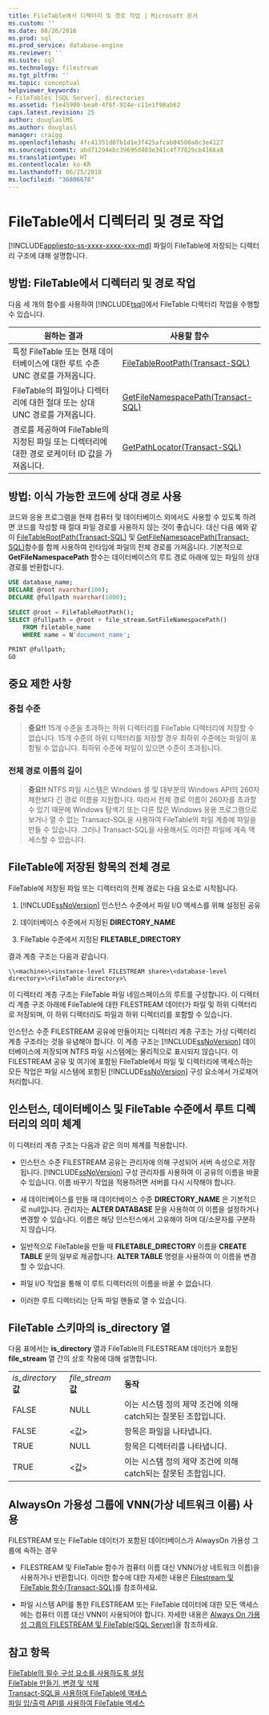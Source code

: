 ```yaml
---
title: FileTable에서 디렉터리 및 경로 작업 | Microsoft 문서
ms.custom: ''
ms.date: 08/26/2016
ms.prod: sql
ms.prod_service: database-engine
ms.reviewer: ''
ms.suite: sql
ms.technology: filestream
ms.tgt_pltfrm: ''
ms.topic: conceptual
helpviewer_keywords:
- FileTables [SQL Server], directories
ms.assetid: f1e45900-bea0-4f6f-924e-c11e1f98ab62
caps.latest.revision: 25
author: douglaslMS
ms.author: douglasl
manager: craigg
ms.openlocfilehash: 4fc41351d07b1d1e3f425afcab04500a8c3e4127
ms.sourcegitcommit: abd71294ebc39695d403e341c4f77829cb4166a8
ms.translationtype: HT
ms.contentlocale: ko-KR
ms.lasthandoff: 06/25/2018
ms.locfileid: "36806678"
---
```

# <a name="work-with-directories-and-paths-in-filetables"></a>FileTable에서 디렉터리 및 경로 작업
[!INCLUDE[appliesto-ss-xxxx-xxxx-xxx-md](../../includes/appliesto-ss-xxxx-xxxx-xxx-md.md)]
  파일이 FileTable에 저장되는 디렉터리 구조에 대해 설명합니다.  
  
##  <a name="HowToDirectories"></a> 방법: FileTable에서 디렉터리 및 경로 작업  
 다음 세 개의 함수를 사용하여 [!INCLUDE[tsql](../../includes/tsql-md.md)]에서 FileTable 디렉터리 작업을 수행할 수 있습니다.  
  
|원하는 결과|사용할 함수|  
|------------------------|-----------------------|  
|특정 FileTable 또는 현재 데이터베이스에 대한 루트 수준 UNC 경로를 가져옵니다.|[FileTableRootPath&#40;Transact-SQL&#41;](../../relational-databases/system-functions/filetablerootpath-transact-sql.md)|  
|FileTable의 파일이나 디렉터리에 대한 절대 또는 상대 UNC 경로를 가져옵니다.|[GetFileNamespacePath&#40;Transact-SQL&#41;](../../relational-databases/system-functions/getfilenamespacepath-transact-sql.md)|  
|경로를 제공하여 FileTable의 지정된 파일 또는 디렉터리에 대한 경로 로케이터 ID 값을 가져옵니다.|[GetPathLocator&#40;Transact-SQL&#41;](../../relational-databases/system-functions/getpathlocator-transact-sql.md)|  
  
##  <a name="BestPracticeRelativePaths"></a> 방법: 이식 가능한 코드에 상대 경로 사용  
 코드와 응용 프로그램을 현재 컴퓨터 및 데이터베이스 외에서도 사용할 수 있도록 하려면 코드를 작성할 때 절대 파일 경로를 사용하지 않는 것이 좋습니다. 대신 다음 예와 같이 [FileTableRootPath&#40;Transact-SQL&#41;](../../relational-databases/system-functions/filetablerootpath-transact-sql.md) 및 [GetFileNamespacePath&#40;Transact-SQL&#41;](../../relational-databases/system-functions/getfilenamespacepath-transact-sql.md)함수를 함께 사용하여 런타임에 파일의 전체 경로를 가져옵니다. 기본적으로 **GetFileNamespacePath** 함수는 데이터베이스의 루트 경로 아래에 있는 파일의 상대 경로를 반환합니다.  
  
```sql  
USE database_name;  
DECLARE @root nvarchar(100);  
DECLARE @fullpath nvarchar(1000);  
  
SELECT @root = FileTableRootPath();  
SELECT @fullpath = @root + file_stream.GetFileNamespacePath()  
    FROM filetable_name  
    WHERE name = N'document_name';  
  
PRINT @fullpath;  
GO  
```  
  
##  <a name="restrictions"></a> 중요 제한 사항  
  
###  <a name="nesting"></a> 중첩 수준  
  
> **중요!!** 15개 수준을 초과하는 하위 디렉터리를 FileTable 디렉터리에 저장할 수 없습니다. 15개 수준의 하위 디렉터리를 저장할 경우 최하위 수준에는 파일이 포함될 수 없습니다. 최하위 수준에 파일이 있으면 수준이 초과됩니다.  
  
###  <a name="fqnlength"></a> 전체 경로 이름의 길이  
  
> **중요!!** NTFS 파일 시스템은 Windows 셸 및 대부분의 Windows API의 260자 제한보다 긴 경로 이름을 지원합니다. 따라서 전체 경로 이름이 260자를 초과할 수 있기 때문에 Windows 탐색기 또는 다른 많은 Windows 응용 프로그램으로 보거나 열 수 없는 Transact-SQL을 사용하여 FileTable의 파일 계층에 파일을 만들 수 있습니다. 그러나 Transact-SQL을 사용해서도 이러한 파일에 계속 액세스할 수 있습니다.  
  
##  <a name="fullpath"></a> FileTable에 저장된 항목의 전체 경로  
 FileTable에 저장된 파일 또는 디렉터리의 전체 경로는 다음 요소로 시작됩니다.  
  
1.  [!INCLUDE[ssNoVersion](../../includes/ssnoversion-md.md)] 인스턴스 수준에서 파일 I/O 액세스를 위해 설정된 공유  
  
2.  데이터베이스 수준에서 지정된 **DIRECTORY_NAME**  
  
3.  FileTable 수준에서 지정된 **FILETABLE_DIRECTORY**  
  
 결과 계층 구조는 다음과 같습니다.  
  
 `\\<machine>\<instance-level FILESTREAM share>\<database-level directory>\<FileTable directory>\`  
  
 이 디렉터리 계층 구조는 FileTable 파일 네임스페이스의 루트를 구성합니다. 이 디렉터리 계층 구조 아래에 FileTable에 대한 FILESTREAM 데이터가 파일 및 하위 디렉터리로 저장되며, 이 하위 디렉터리도 파일과 하위 디렉터리를 포함할 수 있습니다.  
  
 인스턴스 수준 FILESTREAM 공유에 만들어지는 디렉터리 계층 구조는 가상 디렉터리 계층 구조라는 것을 유념해야 합니다. 이 계층 구조는 [!INCLUDE[ssNoVersion](../../includes/ssnoversion-md.md)] 데이터베이스에 저장되며 NTFS 파일 시스템에는 물리적으로 표시되지 않습니다. 이 FILESTREAM 공유 및 여기에 포함된 FileTable에서 파일 및 디렉터리에 액세스하는 모든 작업은 파일 시스템에 포함된 [!INCLUDE[ssNoVersion](../../includes/ssnoversion-md.md)] 구성 요소에서 가로채어 처리합니다.  
  
##  <a name="roots"></a> 인스턴스, 데이터베이스 및 FileTable 수준에서 루트 디렉터리의 의미 체계  
 이 디렉터리 계층 구조는 다음과 같은 의미 체계를 적용합니다.  
  
-   인스턴스 수준 FILESTREAM 공유는 관리자에 의해 구성되어 서버 속성으로 저장됩니다. [!INCLUDE[ssNoVersion](../../includes/ssnoversion-md.md)] 구성 관리자를 사용하여 이 공유의 이름을 바꿀 수 있습니다. 이름 바꾸기 작업을 적용하려면 서버를 다시 시작해야 합니다.  
  
-   새 데이터베이스를 만들 때 데이터베이스 수준 **DIRECTORY_NAME** 은 기본적으로 null입니다. 관리자는 **ALTER DATABASE** 문을 사용하여 이 이름을 설정하거나 변경할 수 있습니다. 이름은 해당 인스턴스에서 고유해야 하며 대/소문자를 구분하지 않습니다.  
  
-   일반적으로 FileTable을 만들 때 **FILETABLE_DIRECTORY** 이름을 **CREATE TABLE** 문의 일부로 제공합니다. **ALTER TABLE** 명령을 사용하여 이 이름을 변경할 수 있습니다.  
  
-   파일 I/O 작업을 통해 이 루트 디렉터리의 이름을 바꿀 수 없습니다.  
  
-   이러한 루트 디렉터리는 단독 파일 핸들로 열 수 있습니다.  
  
##  <a name="is_directory"></a> FileTable 스키마의 is_directory 열  
 다음 표에서는 **is_directory** 열과 FileTable의 FILESTREAM 데이터가 포함된 **file_stream** 열 간의 상호 작용에 대해 설명합니다.  
  
||||  
|-|-|-|  
|*is_directory* **값**|*file_stream* **값**|**동작**|  
|FALSE|NULL|이는 시스템 정의 제약 조건에 의해 catch되는 잘못된 조합입니다.|  
|FALSE|\<값>|항목은 파일을 나타냅니다.|  
|TRUE|NULL|항목은 디렉터리를 나타냅니다.|  
|TRUE|\<값>|이는 시스템 정의 제약 조건에 의해 catch되는 잘못된 조합입니다.|  
  
##  <a name="alwayson"></a> AlwaysOn 가용성 그룹에 VNN(가상 네트워크 이름) 사용  
 FILESTREAM 또는 FileTable 데이터가 포함된 데이터베이스가 AlwaysOn 가용성 그룹에 속하는 경우  
  
-   FILESTREAM 및 FileTable 함수가 컴퓨터 이름 대신 VNN(가상 네트워크 이름)을 사용하거나 반환합니다. 이러한 함수에 대한 자세한 내용은 [Filestream 및 FileTable 함수&#40;Transact-SQL&#41;](../../relational-databases/system-functions/filestream-and-filetable-functions-transact-sql.md)를 참조하세요.  
  
-   파일 시스템 API를 통한 FILESTREAM 또는 FileTable 데이터에 대한 모든 액세스에는 컴퓨터 이름 대신 VNN이 사용되어야 합니다. 자세한 내용은 [Always On 가용성 그룹의 FILESTREAM 및 FileTable&#40;SQL Server&#41;](../../database-engine/availability-groups/windows/filestream-and-filetable-with-always-on-availability-groups-sql-server.md)을 참조하세요.  
  
## <a name="see-also"></a>참고 항목  
 [FileTable의 필수 구성 요소를 사용하도록 설정](../../relational-databases/blob/enable-the-prerequisites-for-filetable.md)   
 [FileTable 만들기, 변경 및 삭제](../../relational-databases/blob/create-alter-and-drop-filetables.md)   
 [Transact-SQL을 사용하여 FileTable에 액세스](../../relational-databases/blob/access-filetables-with-transact-sql.md)   
 [파일 입/출력 API를 사용하여 FileTable 액세스](../../relational-databases/blob/access-filetables-with-file-input-output-apis.md)  
  
  
